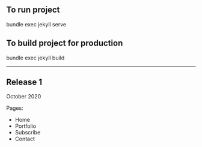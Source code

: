 ## To run project
bundle exec jekyll serve

## To build project for production
bundle exec jekyll build

---

## Release 1
October 2020

Pages:
- Home
- Portfolio
- Subscribe
- Contact
